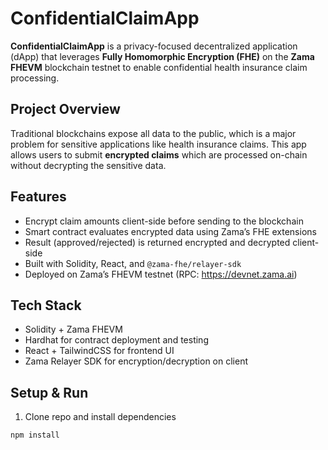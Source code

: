 # ConfidentialClaimApp

**ConfidentialClaimApp** is a privacy-focused decentralized application (dApp) that leverages **Fully Homomorphic Encryption (FHE)** on the **Zama FHEVM** blockchain testnet to enable confidential health insurance claim processing.

## Project Overview

Traditional blockchains expose all data to the public, which is a major problem for sensitive applications like health insurance claims. This app allows users to submit **encrypted claims** which are processed on-chain without decrypting the sensitive data.

## Features

- Encrypt claim amounts client-side before sending to the blockchain
- Smart contract evaluates encrypted data using Zama’s FHE extensions
- Result (approved/rejected) is returned encrypted and decrypted client-side
- Built with Solidity, React, and `@zama-fhe/relayer-sdk`
- Deployed on Zama’s FHEVM testnet (RPC: https://devnet.zama.ai)

## Tech Stack

- Solidity + Zama FHEVM
- Hardhat for contract deployment and testing
- React + TailwindCSS for frontend UI
- Zama Relayer SDK for encryption/decryption on client

## Setup & Run

1. Clone repo and install dependencies
```bash
npm install
